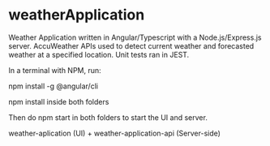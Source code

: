 # weatherApplication

Weather Application written in Angular/Typescript with a Node.js/Express.js server. AccuWeather APIs used to detect current weather and forecasted weather at a specified location. Unit tests ran in JEST.

In a terminal with NPM, run: 

npm install -g @angular/cli

npm install inside both folders

Then do npm start in both folders to start the UI and server. 

weather-aplication (UI) + weather-application-api (Server-side)

